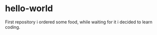 # hello-world
First repository
i ordered some food, while waiting for it i decided to learn coding.
